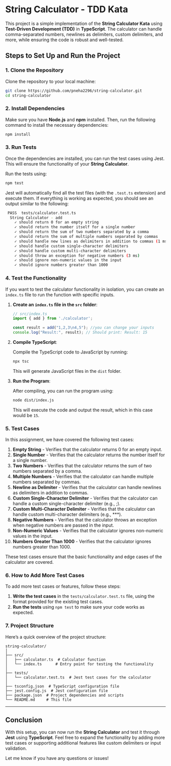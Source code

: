 # String Calculator - TDD Kata

This project is a simple implementation of the **String Calculator Kata** using **Test-Driven Development (TDD)** in **TypeScript**. The calculator can handle comma-separated numbers, newlines as delimiters, custom delimiters, and more, while ensuring the code is robust and well-tested.

## Steps to Set Up and Run the Project

### 1. **Clone the Repository**

Clone the repository to your local machine:

```bash
git clone https://github.com/pneha2296/string-calculator.git
cd string-calculator
```

### 2. **Install Dependencies**

Make sure you have **Node.js** and **npm** installed. Then, run the following command to install the necessary dependencies:

```bash
npm install
```

### 3. **Run Tests**

Once the dependencies are installed, you can run the test cases using Jest. This will ensure the functionality of your **String Calculator**.

Run the tests using:

```bash
npm test
```

Jest will automatically find all the test files (with the `.test.ts` extension) and execute them. If everything is working as expected, you should see an output similar to the following:

```bash
 PASS  tests/calculator.test.ts
  String Calculator - add
    ✓ should return 0 for an empty string
    ✓ should return the number itself for a single number
    ✓ should return the sum of two numbers separated by a comma
    ✓ should return the sum of multiple numbers separated by commas
    ✓ should handle new lines as delimiters in addition to commas (1 ms)
    ✓ should handle custom single-character delimiters
    ✓ should handle custom multi-character delimiters
    ✓ should throw an exception for negative numbers (3 ms)
    ✓ should ignore non-numeric values in the input
    ✓ should ignore numbers greater than 1000

```

### 4. **Test the Functionality**

If you want to test the calculator functionality in isolation, you can create an `index.ts` file to run the function with specific inputs.

1. **Create an `index.ts` file in the `src` folder**:

   ```typescript
   // src/index.ts
   import { add } from './calculator';

   const result = add("1,2,3\n4,5"); //you can change your inputs
   console.log("Result:", result); // Should print: Result: 15
   ```

2. **Compile TypeScript**:

   Compile the TypeScript code to JavaScript by running:

   ```bash
   npx tsc
   ```

   This will generate JavaScript files in the `dist` folder.

3. **Run the Program**:

   After compiling, you can run the program using:

   ```bash
   node dist/index.js
   ```

   This will execute the code and output the result, which in this case would be `15`.

### 5. **Test Cases**
In this assignment, we have covered the following test cases:

1. **Empty String** - Verifies that the calculator returns 0 for an empty input.
2. **Single Number** - Verifies that the calculator returns the number itself for a single number.
3. **Two Numbers** - Verifies that the calculator returns the sum of two numbers separated by a comma.
4. **Multiple Numbers** - Verifies that the calculator can handle multiple numbers separated by commas.
5. **Newline as Delimiter** - Verifies that the calculator can handle newlines as delimiters in addition to commas.
6. **Custom Single-Character Delimiter** - Verifies that the calculator can handle a custom single-character delimiter (e.g., ;).
7. **Custom Multi-Character Delimiter** - Verifies that the calculator can handle custom multi-character delimiters (e.g., ***).
8. **Negative Numbers** - Verifies that the calculator throws an exception when negative numbers are passed in the input.
9. **Non-Numeric Values** - Verifies that the calculator ignores non-numeric values in the input.
10. **Numbers Greater Than 1000** - Verifies that the calculator ignores numbers greater than 1000.

These test cases ensure that the basic functionality and edge cases of the calculator are covered.

### 6. **How to Add More Test Cases**

To add more test cases or features, follow these steps:

1. **Write the test cases** in the `tests/calculator.test.ts` file, using the format provided for the existing test cases.
2. **Run the tests** using `npm test` to make sure your code works as expected.

### 7. **Project Structure**

Here’s a quick overview of the project structure:

```
string-calculator/
│
├── src/
│   ├── calculator.ts  # Calculator function
│   └── index.ts      # Entry point for testing the functionality
│
├── tests/
│   └── calculator.test.ts  # Jest test cases for the calculator
│
├── tsconfig.json  # TypeScript configuration file
├── jest.config.js  # Jest configuration file
├── package.json  # Project dependencies and scripts
└── README.md     # This file
```

---

## Conclusion

With this setup, you can now run the **String Calculator** and test it through **Jest** using **TypeScript**. Feel free to expand the functionality by adding more test cases or supporting additional features like custom delimiters or input validation.

Let me know if you have any questions or issues!